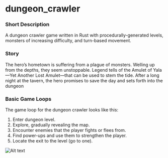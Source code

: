 # dungeon_crawler

### Short Description
A dungeon crawler game written in Rust with procedurally-generated levels, monsters of increasing difficulty, and turn-based movement.


### Story 
The hero’s hometown is suffering from a plague of monsters. Welling up from the depths, they seem unstoppable. Legend tells of the Amulet of Yala—Yet Another Lost Amulet—that can be used to stem the tide. After a long night at the tavern, the hero promises to save the day and sets forth into the dungeon

### Basic Game Loops
The game loop for the dungeon crawler looks like this:

1. Enter dungeon level.
2. Explore, gradually revealing the map.
3. Encounter enemies that the player fights or flees from.
4. Find power-ups and use them to strengthen the player.
5. Locate the exit to the level (go to one).





![Alt text](_imgs/screenshot.png "A Preview.")